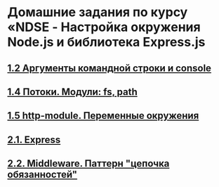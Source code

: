 # Домашние задания по курсу «NDSE - Настройка окружения Node.js и библиотека Express.js

## [1.2 Аргументы командной строки и console](002-console)
## [1.4 Потоки. Модули: fs, path](004-stream)
## [1.5 http-module. Переменные окружения](005-http)
## [2.1. Express](007-middleware)
## [2.2. Middleware. Паттерн "цепочка обязанностей"](007-middleware)
